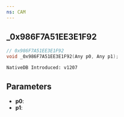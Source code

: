 ```yaml
---
ns: CAM
---
```

## _0x986F7A51EE3E1F92

```c
// 0x986F7A51EE3E1F92
void _0x986F7A51EE3E1F92(Any p0, Any p1);
```

```
NativeDB Introduced: v1207
```

## Parameters
* **p0**:
* **p1**:
